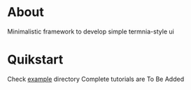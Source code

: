 # About
Minimalistic framework to develop simple termnia-style ui

# Quikstart
Check [example](/example) directory
Complete tutorials are To Be Added